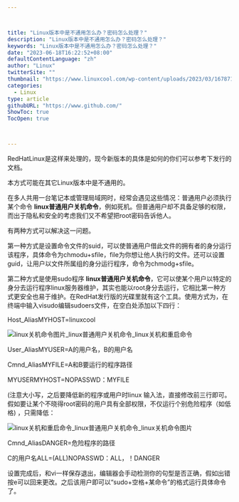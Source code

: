 ```yaml
---



title: "Linux版本中是不通用怎么办？密码怎么处理？"
description: "Linux版本中是不通用怎么办？密码怎么处理？"
keywords: "Linux版本中是不通用怎么办？密码怎么处理？"
date: "2023-06-18T16:22:52+08:00"
defaultContentLanguage: "zh"
author: "Linux"
twitterSite: ""
thumbnail: "https://www.linuxcool.com/wp-content/uploads/2023/03/1678716287121_0.jpg"
categories:
  - Linux
type: article
githubURL: "https://www.github.com/"
ShowToc: true
TocOpen: true



---
```


RedHatLinux是这样来处理的，现今新版本的具体是如何的你们可以参考下发行的文档。

本方式可能在其它Linux版本中是不通用的。

在多人共用一台笔记本或管理局域网时，经常会遇见这些情况：普通用户必须执行某个命令 **linux普通用户关机命令**，例如死机。但普通用户却不具备足够的权限，而出于隐私和安全的考虑我们又不希望把root密码告诉他人。

有两种方式可以解决这一问题。

第一种方式是设置命令文件的suid，可以使普通用户借此文件的拥有者的身分运行该程序，具体命令为chmodu+sfile，file为你想让他人执行的文件。还可以设置guid，让用户以文件所属组的身分运行程序，命令为chmodg+sfile。

第二种方式是使用sudo程序 **linux普通用户关机命令**，它可以使某个用户以特定的身分去运行程序linux服务器维护，其实也能以root身分去运行，它相比第一种方式更安全也易于维护。在RedHat发行版的光碟里就有这个工具。使用方式为，在终端中输入visudo编辑sudoers文件，在空白处添加以下四行：

Host_AliasMYHOST=linuxcool

![linux关机命令图片_linux普通用户关机命令_linux关机和重启命令](https://www.linuxcool.com/wp-content/uploads/2023/03/1678716287121_0.jpg)

User_AliasMYUSER=A的用户名，B的用户名

Cmnd_AliasMYFILE=A和B要运行的程序路径

MYUSERMYHOST=NOPASSWD：MYFILE

(注意大小写，之后要降低新的程序或用户时linux 输入法，直接修改前三行即可。假如要让某个不晓得root密码的用户具有全部权限，不仅运行个别危险程序（如低格) ，只需降低：

![linux关机和重启命令_linux普通用户关机命令_linux关机命令图片](https://www.linuxcool.com/wp-content/uploads/2023/03/1678716287121_1.png)

Cmnd_AliasDANGER=危险程序的路径

C的用户名ALL=(ALL)NOPASSWD：ALL，！DANGER

设置完成后，和vi一样保存退出，编辑器会手动检测你的句型是否正确，假如出错按e可以回来更改。之后该用户即可以“sudo+空格+某命令”的格式运行具体命令了。